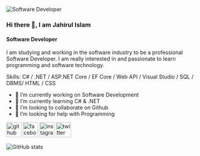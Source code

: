 ![Software Developer](https://pbs.twimg.com/profile_banners/1618613993001844742/1676285058/600x200)
### Hi there 👋, I am Jahirul Islam
#### Software Developer

I am studying and working in the software industry to be a professional Software Developer. I am really interested in and passionate to learn programming and software technology.

Skills: C# / .NET / ASP.NET Core / EF Core / Web API / Visual Studio / SQL / DBMS/ HTML / CSS

- 🔭 I’m currently working on Software Development 
- 🌱 I’m currently learning C# & .NET 
- 👯 I’m looking to collaborate on Github 
- 🤔 I’m looking for help with Programming 


[<img src='https://cdn.jsdelivr.net/npm/simple-icons@3.0.1/icons/github.svg' alt='github' height='40'>](https://github.com/onlinejahir)  [<img src='https://cdn.jsdelivr.net/npm/simple-icons@3.0.1/icons/facebook.svg' alt='facebook' height='40'>](https://www.facebook.com/jahironline)  [<img src='https://cdn.jsdelivr.net/npm/simple-icons@3.0.1/icons/instagram.svg' alt='instagram' height='40'>](https://www.instagram.com/hellojahir/)  [<img src='https://cdn.jsdelivr.net/npm/simple-icons@3.0.1/icons/twitter.svg' alt='twitter' height='40'>](https://twitter.com/onlinejahir)  

![GitHub stats](https://github-readme-stats.vercel.app/api?username=onlinejahir&show_icons=true)  

